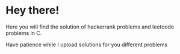 # Hey there!
Here you will find the solution of hackerrank problems and leetcode problems in C.

Have patience while I upload solutions for you different problems
